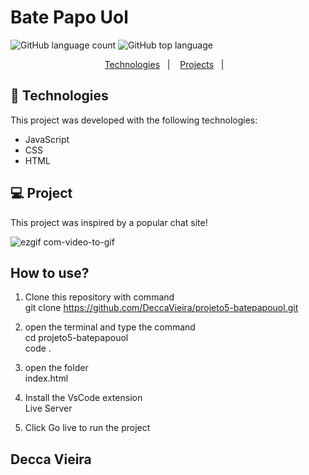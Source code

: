 # Bate Papo Uol 
![GitHub language count](https://img.shields.io/github/languages/count/DeccaVieira/projeto5-batepapouol)
![GitHub top language](https://img.shields.io/github/languages/top/DeccaVieira/projeto5-batepapouol)

<p align="center">
  <a href="#-tecnologias">Technologies</a>&nbsp;&nbsp;&nbsp;|&nbsp;&nbsp;&nbsp;
  <a href="#-projeto">Projects</a>&nbsp;&nbsp;&nbsp;|&nbsp;&nbsp;&nbsp;
</p>




## 🚀 Technologies

This project was developed with the following technologies:

- JavaScript
- CSS
- HTML



## 💻 Project

This project was inspired by a popular chat site!

![ezgif com-video-to-gif](https://user-images.githubusercontent.com/98783385/226222621-261a91f6-76df-4f3a-b68d-f2f7b92fd97e.gif)


## How to use?

1. Clone this repository with command<br/>
git clone https://github.com/DeccaVieira/projeto5-batepapouol.git

2. open the terminal and type the command<br/> 
cd projeto5-batepapouol<br/>
code .

3. open the folder<br/>
index.html

4. Install the VsCode extension <br/>
Live Server

5. Click Go live to run the project




## Decca Vieira
